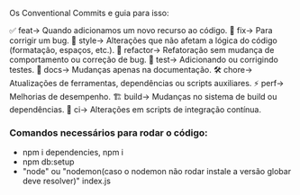 Os Conventional Commits e guia para isso:

✅ feat→ Quando adicionamos um novo recurso ao código. 
🐛 fix→ Para corrigir um bug. 
🎨 style→ Alterações que não afetam a lógica do código (formatação, espaços, etc.). 
🔄 refactor→ Refatoração sem mudança de comportamento ou correção de bug. 
🧪 test→ Adicionando ou corrigindo testes. 
📄 docs→ Mudanças apenas na documentação. 
🛠 chore→ Atualizações de ferramentas, dependências ou scripts auxiliares. 
⚡ perf→ Melhorias de desempenho. 
🏗 build→ Mudanças no sistema de build ou dependências. 
🔧 ci→ Alterações em scripts de integração contínua.

### Comandos necessários para rodar o código:
- npm i dependencies, npm i
- npm db:setup
- "node" ou "nodemon(caso o nodemon não rodar instale a versão globar deve resolver)" index.js 
